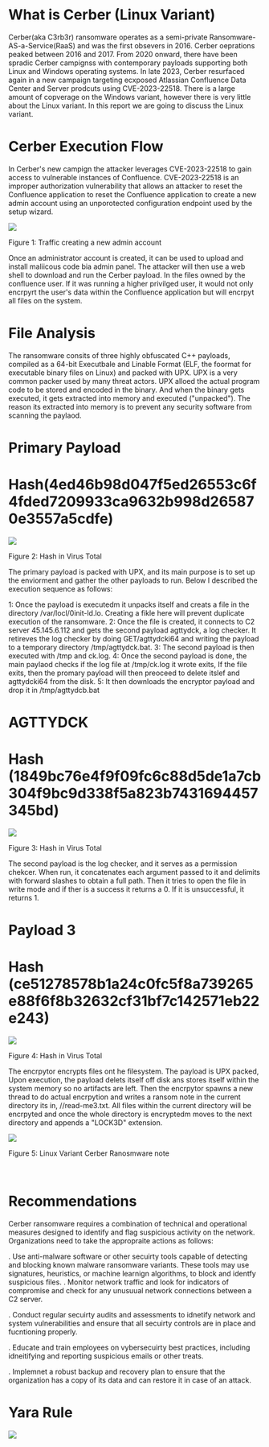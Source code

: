 

# What is Cerber (Linux Variant) 

Cerber(aka C3rb3r) ransomware operates as a semi-private Ransomware-AS-a-Service(RaaS) and was the first obsevers in 2016. Cerber oeprations peaked between 2016 and 2017. From 2020 onward, there have been spradic Cerber campignss with contemporary payloads supporting both Linux and Windows operating systems. In late 2023, Cerber resurfaced again in a new campaign targeting ecxposed Atlassian Confluence Data Center and Server prodcuts using CVE-2023-22518. There is a large amount of copverage on the Windows variant, however there is very little about the Linux variant. In this report we are going to discuss the Linux variant.


# Cerber Execution Flow  

In Cerber's new campign the attacker leverages CVE-2023-22518 to gain access to vulnerable instances of Confluence. CVE-2023-22518 is an improper authorization vulnerability that allows an attacker to reset the Confluence application to reset the Confluence application to create a new admin account using an unporotected configuration endpoint used by the setup wizard. 

<picture> 

<img src="https://github.com/r3vhunter/Threat-Hunting-Blog/blob/master/_posts/Cerber_Ransomware/cerber%20ransomware%20traffic.png" >

</picture>

<br> 


Figure 1: Traffic creating a new admin account 



Once an administrator account is created, it can be used to upload and install maliicous code bia admin panel.  The attacker will then use a web shell to download and run the Cerber payload. In the files owned by the confluence user. If it was running a higher privilged user, it would not only encrpyrt the user's data within the Confluence application but will encrpyt all files on the system. 


# File Analysis 

The ransomware consits of three highly obfuscated C++ payloads, compiled as a 64-bit Executbale and Linable Format (ELF, the foormat for executable binary files on Linux) and packed with UPX. UPX is a very common packer used by many threat actors. UPX alloed the actual program code to be stored and encoded in the binary. And when the binary gets executed, it gets extracted into memory and executed ("unpacked"). The reason its extracted into memory is to prevent any security software from scanning the paylaod. 


# Primary Payload
# Hash(4ed46b98d047f5ed26553c6f4fded7209933ca9632b998d265870e3557a5cdfe)

<picture> 

<img src="https://github.com/r3vhunter/Threat-Hunting-Blog/blob/master/_posts/Cerber_Ransomware/Cerber%20Payload%201%20Hash%20.png" >

</picture>

<br> 

Figure 2: Hash in Virus Total 

The primary payload is packed with UPX, and its main purpose is to set up the enviorment and gather the other payloads to run. Below I described the execution sequence as follows: 

 1: Once the payload is executedm it unpacks itself and creats a file in the directory /var/locl/0init-ld.lo. Creating a fikle here will prevent duplicate execution of the ransomware. 
 2: Once the file is created, it connects to C2 server 45.145.6.112 and gets the second payload agttydck, a log checker. It retireves the log checker by doing GET/agttydcki64 and writing the payload to a temporary directory /tmp/agttydck.bat. 
 3: The second payload is then executed with /tmp and ck.log. 
 4: Once the second payload is done, the main paylaod checks if the log file at /tmp/ck.log it wrote exits, If the file exits, then the promary payload will then preoceed to delete itslef and agttydcki64 from the disk. 
 5: It then downloads the encryptor payload and drop it in /tmp/agttydcb.bat 


# AGTTYDCK

# Hash (1849bc76e4f9f09fc6c88d5de1a7cb304f9bc9d338f5a823b7431694457345bd)

<picture>

<img src="https://github.com/r3vhunter/Threat-Hunting-Blog/blob/master/_posts/Cerber_Ransomware/payload%202%20hash%20.png" >

</pictrue> 

<br> 

Figure 3: Hash in Virus Total 

The second payload is the log checker, and it serves as a permission chekcer. When run, it concatenates each argument passed to it and delimits with forward slashes to obtain a full path. Then it tries to open the file in write mode and if ther is a success it returns a 0. If it is unsuccessful, it returns 1. 


# Payload 3

# Hash (ce51278578b1a24c0fc5f8a739265e88f6f8b32632cf31bf7c142571eb22e243) 

<picture> 

<img src="https://github.com/r3vhunter/Threat-Hunting-Blog/blob/master/_posts/Cerber_Ransomware/payload%203%20hash%20.png" >

</picture>

<br> 

Figure 4: Hash in Virus Total 

The encrpytor encrypts files ont he filesystem. The payload is UPX packed, Upon execution, the payload delets itself off disk ans stores itself within the system memory so no artifacts are left. Then the encrpytor spawns a new thread to do actual encrpytion and writes a ransom note in the current directory its in, /<directory>/read-me3.txt. All files within the current directory will be encrpyted and once the whole directory is encryptedm moves to the next directory and appends a "LOCK3D" extension. 


<picture> 

<img src="https://github.com/r3vhunter/Threat-Hunting-Blog/blob/master/_posts/Cerber_Ransomware/cerber%20ransom%20note%20.png" >

Figure 5: Linux Variant Cerber Ranosmware note

</picture> 

<br> 



# Recommendations 

Cerber ransomware requires a combination of technical and operational measures designed to identify and flag suspicious activity on the network. Organizations need to take the appropraite actions as follows: 

. Use anti-malware software or other secuirty tools capable of detecting and blocking known malware ransomware variants. These tools may use signatures, heuristics, or machine learnign algorithms, to block and identfy suspicious files. 
. Monitor network traffic and look for indicators of compromise and check for any unusuual network connections between a C2 server. 

. Conduct regular secuirty audits and assessments to idnetify network and system vulnerabilities and ensure that all secuirty controls are in place and fucntioning properly. 

. Educate and train employees on vybersecuirty best practices, including idneitifying and reporting suspicious emails or other treats. 

. Implemnet a robust backup and recovery plan to ensure that the organization has a copy of its data and can restore it in case of an attack. 




# Yara Rule 

<picture>

<img src="https://github.com/r3vhunter/Threat-Hunting-Blog/blob/master/_posts/Cerber_Ransomware/custom%20yara%20rule%20.png">

</picture>

<br> 





 


 







